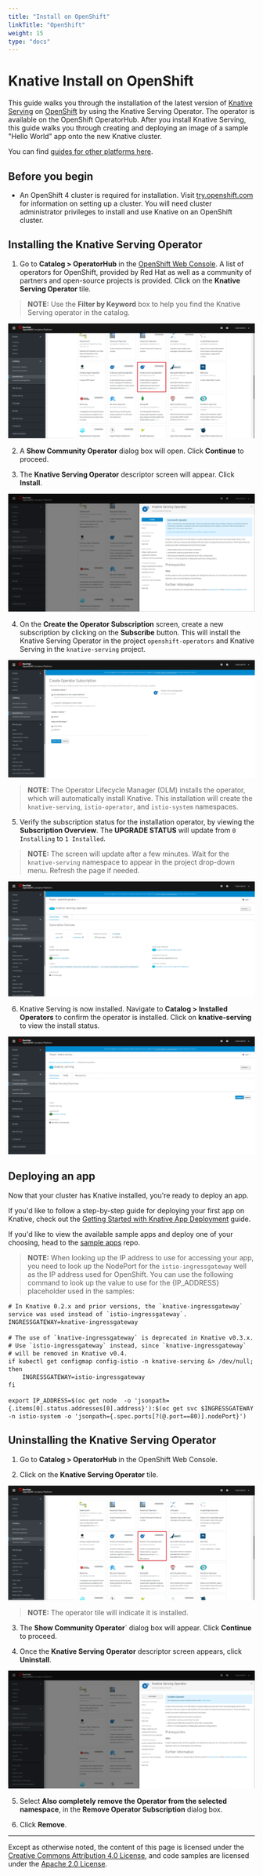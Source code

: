 ```yaml
---
title: "Install on OpenShift"
linkTitle: "OpenShift"
weight: 15
type: "docs"
---
```


# Knative Install on OpenShift

This guide walks you through the installation of the latest version of
[Knative Serving](https://github.com/knative/serving) on
[OpenShift](https://github.com/openshift/origin) by using the Knative Serving
Operator. The operator is available on the OpenShift OperatorHub. After you
install Knative Serving, this guide walks you through creating and deploying an
image of a sample "Hello World" app onto the new Knative cluster.

You can find [guides for other platforms here](./README.md).

## Before you begin

- An OpenShift 4 cluster is required for installation. Visit
  [try.openshift.com](https://try.openshift.com) for information on setting up a
  cluster. You will need cluster administrator privileges to install and use
  Knative on an OpenShift cluster.

## Installing the Knative Serving Operator

1. Go to **Catalog > OperatorHub** in the
   [OpenShift Web Console](https://www.openshift.com/). A list of operators for
   OpenShift, provided by Red Hat as well as a community of partners and
   open-source projects is provided. Click on the **Knative Serving Operator**
   tile.

> **NOTE:** Use the **Filter by Keyword** box to help you find the Knative
> Serving operator in the catalog.

![KSO Tile](./images/knative_serving_tile_highlighted.png)

2. A **Show Community Operator** dialog box will open. Click **Continue** to
   proceed.

3. The **Knative Serving Operator** descriptor screen will appear. Click
   **Install**.

![KSO Install Screen](./images/knative_serving_operator_screen.png)

4. On the **Create the Operator Subscription** screen, create a new subscription
   by clicking on the **Subscribe** button. This will install the Knative
   Serving Operator in the project `openshift-operators` and Knative Serving in
   the `knative-serving` project.

![KSO Namespaces Default](./images/knative_serving_namespaces_default.png)

> **NOTE:** The Operator Lifecycle Manager (OLM) installs the operator, which
> will automatically install Knative. This installation will create the
> `knative-serving`, `istio-operator`, and `istio-system` namespaces.

5. Verify the subscription status for the installation operator, by viewing the
   **Subscription Overview**. The **UPGRADE STATUS** will update from
   `0 Installing` to `1 Installed`.

> **NOTE:** The screen will update after a few minutes. Wait for the
> `knative-serving` namespace to appear in the project drop-down menu. Refresh
> the page if needed.

![KSO Upgrade Status](./images/knative_serving_installed_sub.png)

6. Knative Serving is now installed. Navigate to **Catalog > Installed
   Operators** to confirm the operator is installed. Click on
   **knative-serving** to view the install status.

![KSO installed](./images/knative_serving_installed_operator.png)

## Deploying an app

Now that your cluster has Knative installed, you're ready to deploy an app.

If you'd like to follow a step-by-step guide for deploying your first app on
Knative, check out the
[Getting Started with Knative App Deployment](./getting-started-knative-app.md)
guide.

If you'd like to view the available sample apps and deploy one of your choosing,
head to the [sample apps](../serving/samples/README.md) repo.

> **NOTE:** When looking up the IP address to use for accessing your app, you
> need to look up the NodePort for the `istio-ingressgateway` well as the IP
> address used for OpenShift. You can use the following command to look up the
> value to use for the {IP_ADDRESS} placeholder used in the samples:

```shell
# In Knative 0.2.x and prior versions, the `knative-ingressgateway` service was used instead of `istio-ingressgateway`.
INGRESSGATEWAY=knative-ingressgateway

# The use of `knative-ingressgateway` is deprecated in Knative v0.3.x.
# Use `istio-ingressgateway` instead, since `knative-ingressgateway`
# will be removed in Knative v0.4.
if kubectl get configmap config-istio -n knative-serving &> /dev/null; then
    INGRESSGATEWAY=istio-ingressgateway
fi

export IP_ADDRESS=$(oc get node  -o 'jsonpath={.items[0].status.addresses[0].address}'):$(oc get svc $INGRESSGATEWAY -n istio-system -o 'jsonpath={.spec.ports[?(@.port==80)].nodePort}')
```

## Uninstalling the Knative Serving Operator

1. Go to **Catalog > OperatorHub** in the OpenShift Web Console.

2. Click on the **Knative Serving Operator** tile.

![KSO Uninstall Tile](./images/knative_serving_uninstall_tile.png)

> **NOTE:** The operator tile will indicate it is installed.

3. The **Show Community Operator**` dialog box will appear. Click **Continue**
   to proceed.

4. Once the **Knative Serving Operator** descriptor screen appears, click
   **Uninstall**.

![KSO Uninstall](./images/knative_serving_uninstall_operator.png)

5. Select **Also completely remove the Operator from the selected namespace**,
   in the **Remove Operator Subscription** dialog box.

6. Click **Remove**.

---

Except as otherwise noted, the content of this page is licensed under the
[Creative Commons Attribution 4.0 License](https://creativecommons.org/licenses/by/4.0/),
and code samples are licensed under the
[Apache 2.0 License](https://www.apache.org/licenses/LICENSE-2.0).

